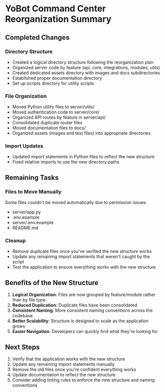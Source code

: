 # YoBot Command Center Reorganization Summary

## Completed Changes

### Directory Structure
- Created a logical directory structure following the reorganization plan
- Organized server code by feature (api, core, integrations, modules, utils)
- Created dedicated assets directory with images and docs subdirectories
- Established proper documentation directory
- Set up scripts directory for utility scripts

### File Organization
- Moved Python utility files to server/utils/
- Moved authentication code to server/core/
- Organized API routes by feature in server/api/
- Consolidated duplicate router files
- Moved documentation files to docs/
- Organized assets (images and text files) into appropriate directories

### Import Updates
- Updated import statements in Python files to reflect the new structure
- Fixed relative imports to use the new directory paths

## Remaining Tasks

### Files to Move Manually
Some files couldn't be moved automatically due to permission issues:
- server/app.py
- .env.example
- server/.env.example
- README.md

### Cleanup
- Remove duplicate files once you've verified the new structure works
- Update any remaining import statements that weren't caught by the script
- Test the application to ensure everything works with the new structure

## Benefits of the New Structure

1. **Logical Organization**: Files are now grouped by feature/module rather than by file type
2. **Reduced Duplication**: Duplicate files have been consolidated
3. **Consistent Naming**: More consistent naming conventions across the codebase
4. **Better Scalability**: Structure is designed to scale as the application grows
5. **Easier Navigation**: Developers can quickly find what they're looking for

## Next Steps

1. Verify that the application works with the new structure
2. Update any remaining import statements manually
3. Remove the old files once you're confident everything works
4. Update documentation to reflect the new structure
5. Consider adding linting rules to enforce the new structure and naming conventions
